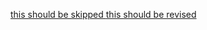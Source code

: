 <a href="https://github.com/datawire/ambassador-docs/blob/master/docs/emissary/1.14/doc-links-bad.yml"> this should be skipped </a>
<a href="https://github.com/datawire/getambassador.io"> this should be revised </a>
